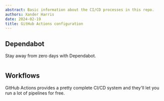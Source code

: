 ```yaml
---
abstract: Basic information about the CI/CD processes in this repo.
authors: Xander Harris
date: 2024-02-19
title: GitHub Actions configuration
---
```


## Dependabot

Stay away from zero days with Dependabot.

```{autoyaml} .github/dependabot.yml

```

## Workflows

GitHub Actions provides a pretty complete CI/CD system and they'll let you
run a lot of pipelines for free.
